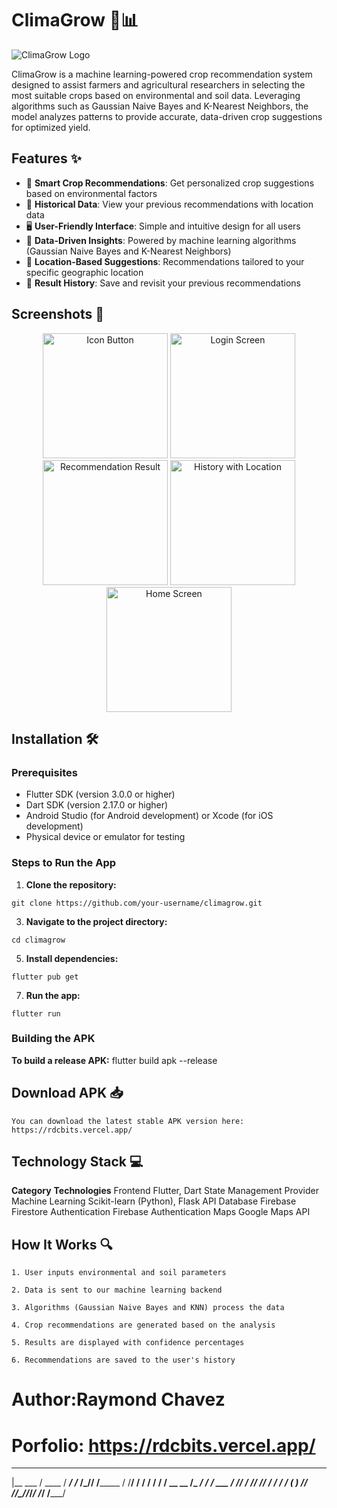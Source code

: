 # ClimaGrow 🌱📊

![ClimaGrow Logo](public/climagrow_logo.svg)

ClimaGrow is a machine learning-powered crop recommendation system designed to assist farmers and agricultural researchers in selecting the most suitable crops based on environmental and soil data. Leveraging algorithms such as Gaussian Naive Bayes and K-Nearest Neighbors, the model analyzes patterns to provide accurate, data-driven crop suggestions for optimized yield.

## Features ✨

- 🌾 **Smart Crop Recommendations**: Get personalized crop suggestions based on environmental factors
- 📅 **Historical Data**: View your previous recommendations with location data
- 🖥️ **User-Friendly Interface**: Simple and intuitive design for all users
- 🤖 **Data-Driven Insights**: Powered by machine learning algorithms (Gaussian Naive Bayes and K-Nearest Neighbors)
- 📍 **Location-Based Suggestions**: Recommendations tailored to your specific geographic location
- 🔄 **Result History**: Save and revisit your previous recommendations

## Screenshots 📱

<div align="center">
  <img src="public/screenshot1.png" alt="Icon Button" width="200"/>
  <img src="public/screenshot2.png" alt="Login Screen" width="200"/>
  <img src="public/screenshot3.png" alt="Recommendation Result" width="200"/>
  <img src="public/screenshot4.png" alt="History with Location" width="200"/>
  <img src="public/screenshot5.png" alt="Home Screen" width="200"/>
</div>

## Installation 🛠️

### Prerequisites
  - Flutter SDK (version 3.0.0 or higher)
  - Dart SDK (version 2.17.0 or higher)
  - Android Studio (for Android development) or Xcode (for iOS development)
  - Physical device or emulator for testing

### Steps to Run the App
  1. **Clone the repository:**
     
    git clone https://github.com/your-username/climagrow.git
  3. **Navigate to the project directory:**
     
    cd climagrow
  5. **Install dependencies:**
     
    flutter pub get
  7. **Run the app:**
     
    flutter run

### Building the APK
**To build a release APK:**
    flutter build apk --release

## Download APK 📥
    You can download the latest stable APK version here:
    https://rdcbits.vercel.app/

## Technology Stack 💻

**Category**	**Technologies**
Frontend	Flutter, Dart
State Management	Provider
Machine Learning	Scikit-learn (Python), Flask API
Database	Firebase Firestore
Authentication	Firebase Authentication
Maps	Google Maps API

## How It Works 🔍
    1. User inputs environmental and soil parameters

    2. Data is sent to our machine learning backend

    3. Algorithms (Gaussian Naive Bayes and KNN) process the data

    4. Crop recommendations are generated based on the analysis

    5. Results are displayed with confidence percentages

    6. Recommendations are saved to the user's history


# Author:Raymond Chavez
# Porfolio: https://rdcbits.vercel.app/

 ________  ______  _________    __   __   
|__  ___ \/ ____ \/ _____/ /_  /_/__/ /_______
  / /__/ / /   / / /    / __ \__ /_  __/ ____/
 / ___  / /___/ / /____/ /_/ / /  / / (___  )
/_/  /_/_______/______/_____/_/  /_/ /_____/
